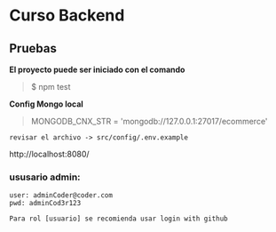 # Curso Backend

## Pruebas

**El proyecto puede ser iniciado con el comando**
> $ npm test

**Config Mongo local**
> MONGODB_CNX_STR = 'mongodb://127.0.0.1:27017/ecommerce'

```
revisar el archivo -> src/config/.env.example
```
http://localhost:8080/

### ususario admin:
```
user: adminCoder@coder.com
pwd: adminCod3r123

Para rol [usuario] se recomienda usar login with github
```
